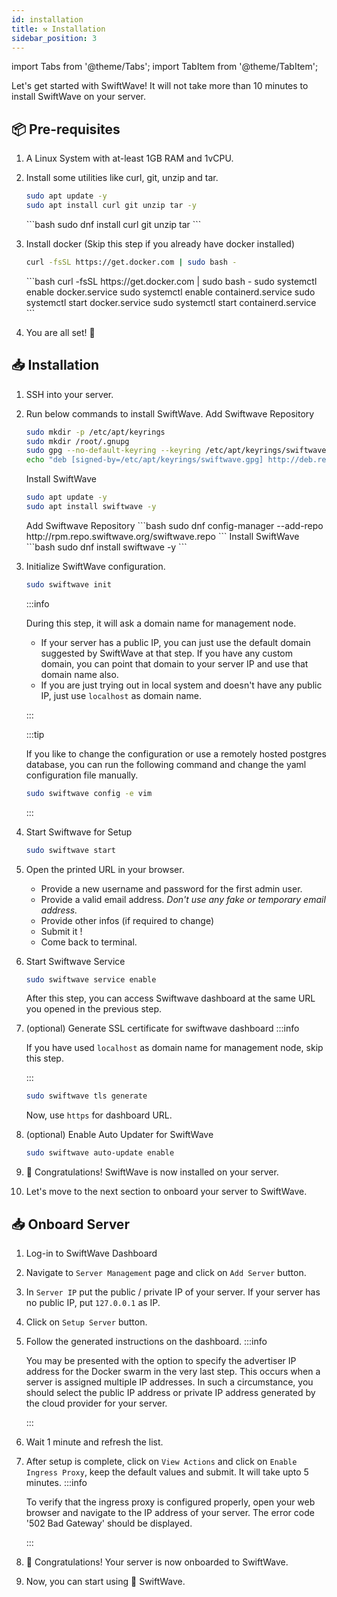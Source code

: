 ```yaml
---
id: installation
title: ⚒️ Installation
sidebar_position: 3
---
```

import Tabs from '@theme/Tabs';
import TabItem from '@theme/TabItem';

Let's get started with SwiftWave! It will not take more than 10 minutes to install SwiftWave on your server.

## 📦 Pre-requisites

1. A Linux System with at-least 1GB RAM and 1vCPU.
2. Install some utilities like curl, git, unzip and tar.
   <Tabs>
    <TabItem value="debian" label="Debain / Ubuntu" default>
    ```bash
    sudo apt update -y
    sudo apt install curl git unzip tar -y
    ```
    </TabItem>
    <TabItem value="fedora" label="Fedora / CentOS">
    ```bash
    sudo dnf install curl git unzip tar
    ```
    </TabItem>
   </Tabs>

3. Install docker (Skip this step if you already have docker installed)
   <Tabs>
    <TabItem value="debian" label="Debain / Ubuntu" default>
    ```bash
    curl -fsSL https://get.docker.com | sudo bash -
    ```
    </TabItem>
    <TabItem value="fedora" label="Fedora / CentOS">
    ```bash
    curl -fsSL https://get.docker.com | sudo bash -
    sudo systemctl enable docker.service
    sudo systemctl enable containerd.service
    sudo systemctl start docker.service
    sudo systemctl start containerd.service
    ```
    </TabItem>
   </Tabs>
4. You are all set! 🎉

## 📥 Installation
1. SSH into your server.
2. Run below commands to install SwiftWave.
   <Tabs>
    <TabItem value="debian" label="Debain / Ubuntu" default>
    Add Swiftwave Repository
    ```bash
    sudo mkdir -p /etc/apt/keyrings 
    sudo mkdir /root/.gnupg
    sudo gpg --no-default-keyring --keyring /etc/apt/keyrings/swiftwave.gpg --keyserver keyserver.ubuntu.com --recv-keys DD510C86CD3F6764
    echo "deb [signed-by=/etc/apt/keyrings/swiftwave.gpg] http://deb.repo.swiftwave.org/ swiftwave stable" | sudo tee /etc/apt/sources.list.d/swiftwave.list
    ```
    Install SwiftWave
    ```bash
    sudo apt update -y
    sudo apt install swiftwave -y
    ```
    </TabItem>
    <TabItem value="fedora" label="Fedora / CentOS">
    Add Swiftwave Repository
    ```bash
    sudo dnf config-manager --add-repo http://rpm.repo.swiftwave.org/swiftwave.repo
    ```
    Install SwiftWave
    ```bash
    sudo dnf install swiftwave -y
    ```
    </TabItem>
   </Tabs>
3. Initialize SwiftWave configuration.
    ```bash
    sudo swiftwave init
    ```
    :::info

    During this step, it will ask a domain name for management node.

    - If your server has a public IP, you can just use the default domain suggested by SwiftWave at that step. If you have any custom domain, you can point that domain to your server IP and use that domain name also.
    - If you are just trying out in local system and doesn't have any public IP, just use `localhost` as domain name.

    :::

    :::tip

    If you like to change the configuration or use a remotely hosted postgres database, you can run the following command and change the yaml configuration file manually.

    ```bash
    sudo swiftwave config -e vim
    ```

    :::

4. Start Swiftwave for Setup
    ```bash
    sudo swiftwave start
    ```
5. Open the printed URL in your browser.
   - Provide a new username and password for the first admin user.
   - Provide a valid email address. *Don't use any fake or temporary email address.*
   - Provide other infos (if required to change)
   - Submit it !
   - Come back to terminal.
6.  Start Swiftwave Service
    ```bash
    sudo swiftwave service enable
    ```
    After this step, you can access Swiftwave dashboard at the same URL you opened in the previous step.
7.  (optional) Generate SSL certificate for swiftwave dashboard
    :::info

    If you have used `localhost` as domain name for management node, skip this step.

    :::
    ```bash
    sudo swiftwave tls generate
    ```
    
    Now, use `https` for dashboard URL.

8.  (optional) Enable Auto Updater for SwiftWave
    ```bash
    sudo swiftwave auto-update enable
    ```
9.  🎉 Congratulations! SwiftWave is now installed on your server.
10. Let's move to the next section to onboard your server to SwiftWave.

## 📥 Onboard Server
1. Log-in to SwiftWave Dashboard
2. Navigate to `Server Management` page and click on `Add Server` button.
3. In `Server IP` put the public / private IP of your server. If your server has no public IP, put `127.0.0.1` as IP.
4. Click on `Setup Server` button.
5. Follow the generated instructions on the dashboard.
    :::info

    You may be presented with the option to specify the advertiser IP address for the Docker swarm in the very last step. This occurs when a server is assigned multiple IP addresses. In such a circumstance, you should select the public IP address or private IP address generated by the cloud provider for your server.

    :::
6. Wait 1 minute and refresh the list.
7. After setup is complete, click on `View Actions` and click on `Enable Ingress Proxy`, keep the default values and submit. It will take upto 5 minutes.
    :::info

    To verify that the ingress proxy is configured properly, open your web browser and navigate to the IP address of your server. The error code '502 Bad Gateway' should be displayed.

    :::
8. 🎉 Congratulations! Your server is now onboarded to SwiftWave.
9. Now, you can start using 🚀 SwiftWave.
